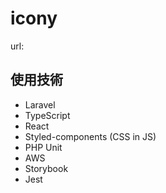 # icony
url:

## 使用技術
- Laravel
- TypeScript
- React
- Styled-components (CSS in JS)
- PHP Unit
- AWS
- Storybook
- Jest
